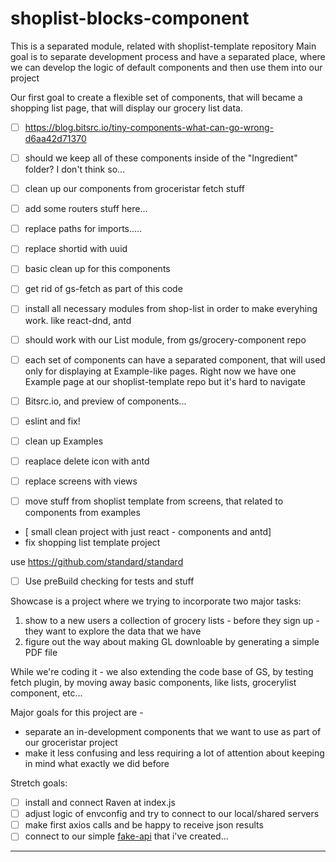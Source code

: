 # shoplist-blocks-component

This is a separated module, related with shoplist-template repository
Main goal is to separate development process and have a separated place, where we can develop the logic of default components and then use them into our project

Our first goal to create a flexible set of components, that will became a shopping list page, that will display our grocery list data.

- [ ] https://blog.bitsrc.io/tiny-components-what-can-go-wrong-d6aa42d71370


- [ ] should we keep all of these components inside of the "Ingredient" folder? I don't think so...
- [ ] clean up our components from groceristar fetch stuff
- [ ] add some routers stuff here...
- [ ] replace paths for imports.....
- [ ] replace shortid with uuid
- [ ] basic clean up for this components
- [ ] get rid of gs-fetch as part of this code
- [ ] install all necessary modules from shop-list in order to make everyhing work. like react-dnd, antd

- [ ] should work with our List module, from gs/grocery-component repo
- [ ] each set of components can have a separated component, that will used only for displaying at Example-like pages.
Right now we have one Example page at our shoplist-template repo but it's hard to navigate
- [ ] Bitsrc.io, and preview of components...
- [ ] eslint and fix!
- [ ] clean up Examples
- [ ] reaplace delete icon with antd
 - [ ] replace screens with views
  - [ ] move stuff from shoplist template from screens, that related to components from examples
  - [ small clean project with just react - components and antd]
- fix shopping list template project

use https://github.com/standard/standard


- [ ]  Use preBuild checking for tests and stuff




Showcase is a project where we trying to incorporate two major tasks:
1. show to a new users a collection of grocery lists - before they sign up - they want to explore the data that we have
2. figure out the way about making GL downloable by generating a simple PDF file


<!--
[![Build Status](https://travis-ci.org/GroceriStar/showcase.svg?branch=master)](https://travis-ci.org/GroceriStar/showcase) -->


While we're coding it - we also extending the code base of GS, by testing fetch plugin, by moving away basic components, like lists, grocerylist component, etc...

Major goals for this project are -
* separate an in-development components that we want to use as part of our groceristar project
* make it less confusing and less requiring a lot of attention about keeping in mind what exactly we did before

Stretch goals:
- [ ] install and connect Raven at index.js
- [ ] adjust logic of envconfig and try to connect to our local/shared servers
- [ ] make first axios calls and be happy to receive json results
- [ ] connect to our simple [fake-api](https://github.com/GroceriStar/fake-api) that i've created...

---
